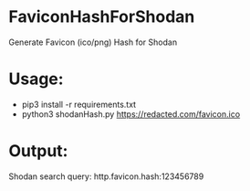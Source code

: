 # FaviconHashForShodan
Generate Favicon (ico/png) Hash for Shodan

# Usage:
* pip3 install -r requirements.txt
* python3 shodanHash.py https://redacted.com/favicon.ico

# Output:
Shodan search query: http.favicon.hash:123456789
